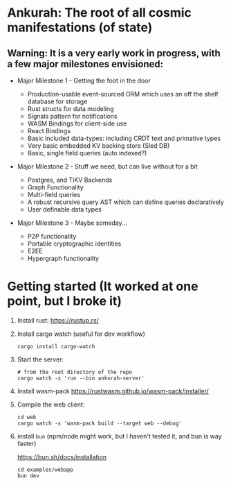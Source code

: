 # Ankurah: The root of all cosmic manifestations (of state)

## Warning: It is a very early work in progress, with a few major milestones envisioned:

- Major Milestone 1 - Getting the foot in the door

  - Production-usable event-sourced ORM which uses an off the shelf database for storage
  - Rust structs for data modeling
  - Signals pattern for notifications
  - WASM Bindings for client-side use
  - React Bindings
  - Basic included data-types: including CRDT text and primative types
  - Very basic embedded KV backing store (Sled DB)
  - Basic, single field queries (auto indexed?)

- Major Milestone 2 - Stuff we need, but can live without for a bit

  - Postgres, and TiKV Backends
  - Graph Functionality
  - Multi-field queries
  - A robust recursive query AST which can define queries declaratively
  - User definable data types

- Major Milestone 3 - Maybe someday...

  - P2P functionality
  - Portable cryptographic identities
  - E2EE
  - Hypergraph functionality

# Getting started (It worked at one point, but I broke it)

1. Install rust:
   https://rustup.rs/

2. Install cargo watch (useful for dev workflow)

   ```
   cargo install cargo-watch
   ```

3. Start the server:

   ```
   # from the root directory of the repo
   cargo watch -x 'run --bin ankurah-server'
   ```

4. Install wasm-pack
   https://rustwasm.github.io/wasm-pack/installer/

5. Compile the web client:

   ```
   cd web
   cargo watch -s 'wasm-pack build --target web --debug'
   ```

6. install `bun` (npm/node might work, but I haven't tested it, and bun is way faster)

   https://bun.sh/docs/installation

   ```
   cd examples/webapp
   bun dev
   ```
